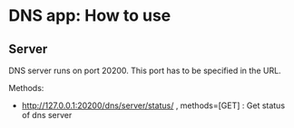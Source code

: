 # DNS app: How to use

## Server

DNS server runs on port 20200. This port has to be specified in the URL.

Methods:

+ http://127.0.0.1:20200/dns/server/status/ , methods=[GET] : Get status of dns server

